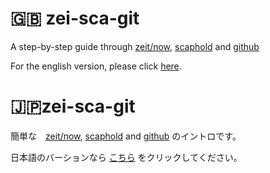 # 🇬🇧 zei-sca-git
A step-by-step guide through
[zeit/now](https://zeit.co/now), [scaphold](https://scaphold.io) and [github](https://developer.github.com)

For the english version, please click [here](./readme.en.md).

# 🇯🇵zei-sca-git
簡単な　[zeit/now](https://zeit.co/now), [scaphold](https://scaphold.io) and [github](https://developer.github.com)
のイントロです。

日本語のバーションなら [こちら](./readme.ja.md) をクリックしてください。
